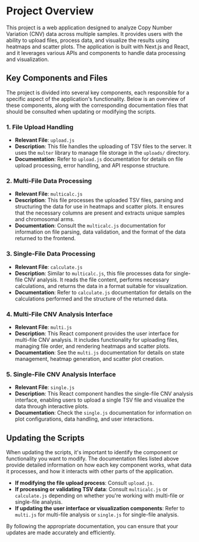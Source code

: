 # Project Overview

This project is a web application designed to analyze Copy Number Variation (CNV) data across multiple samples. It provides users with the ability to upload files, process data, and visualize the results using heatmaps and scatter plots. The application is built with Next.js and React, and it leverages various APIs and components to handle data processing and visualization.

## Key Components and Files

The project is divided into several key components, each responsible for a specific aspect of the application's functionality. Below is an overview of these components, along with the corresponding documentation files that should be consulted when updating or modifying the scripts.

### 1. **File Upload Handling**
   - **Relevant File**: `upload.js`
   - **Description**: This file handles the uploading of TSV files to the server. It uses the `multer` library to manage file storage in the `uploads/` directory.
   - **Documentation**: Refer to `upload.js` documentation for details on file upload processing, error handling, and API response structure.

### 2. **Multi-File Data Processing**
   - **Relevant File**: `multicalc.js`
   - **Description**: This file processes the uploaded TSV files, parsing and structuring the data for use in heatmaps and scatter plots. It ensures that the necessary columns are present and extracts unique samples and chromosomal arms.
   - **Documentation**: Consult the `multicalc.js` documentation for information on file parsing, data validation, and the format of the data returned to the frontend.

### 3. **Single-File Data Processing**
   - **Relevant File**: `calculate.js`
   - **Description**: Similar to `multicalc.js`, this file processes data for single-file CNV analysis. It reads the file content, performs necessary calculations, and returns the data in a format suitable for visualization.
   - **Documentation**: Refer to `calculate.js` documentation for details on the calculations performed and the structure of the returned data.

### 4. **Multi-File CNV Analysis Interface**
   - **Relevant File**: `multi.js`
   - **Description**: This React component provides the user interface for multi-file CNV analysis. It includes functionality for uploading files, managing file order, and rendering heatmaps and scatter plots.
   - **Documentation**: See the `multi.js` documentation for details on state management, heatmap generation, and scatter plot creation.

### 5. **Single-File CNV Analysis Interface**
   - **Relevant File**: `single.js`
   - **Description**: This React component handles the single-file CNV analysis interface, enabling users to upload a single TSV file and visualize the data through interactive plots.
   - **Documentation**: Check the `single.js` documentation for information on plot configurations, data handling, and user interactions.

## Updating the Scripts

When updating the scripts, it's important to identify the component or functionality you want to modify. The documentation files listed above provide detailed information on how each key component works, what data it processes, and how it interacts with other parts of the application.

- **If modifying the file upload process**: Consult `upload.js`.
- **If processing or validating TSV data**: Consult `multicalc.js` or `calculate.js` depending on whether you're working with multi-file or single-file analysis.
- **If updating the user interface or visualization components**: Refer to `multi.js` for multi-file analysis or `single.js` for single-file analysis.

By following the appropriate documentation, you can ensure that your updates are made accurately and efficiently.

